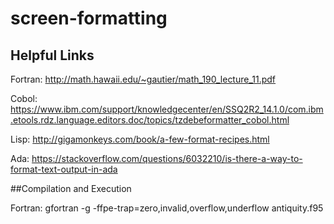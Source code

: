 # screen-formatting

## Helpful Links

Fortran: http://math.hawaii.edu/~gautier/math_190_lecture_11.pdf

Cobol: https://www.ibm.com/support/knowledgecenter/en/SSQ2R2_14.1.0/com.ibm.etools.rdz.language.editors.doc/topics/tzdebeformatter_cobol.html

Lisp: http://gigamonkeys.com/book/a-few-format-recipes.html

Ada: https://stackoverflow.com/questions/6032210/is-there-a-way-to-format-text-output-in-ada

##Compilation and Execution

Fortran: gfortran -g -ffpe-trap=zero,invalid,overflow,underflow antiquity.f95
